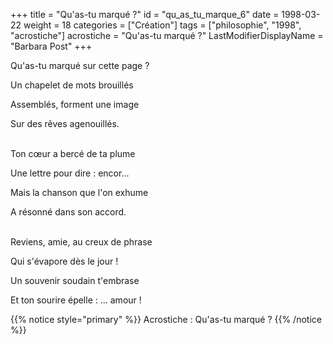 +++
title = "Qu'as-tu marqué ?"
id = "qu_as_tu_marque_6"
date = 1998-03-22
weight = 18
categories = ["Création"]
tags = ["philosophie", "1998", "acrostiche"]
acrostiche = "Qu'as-tu marqué ?"
LastModifierDisplayName = "Barbara Post"
+++

Qu'as-tu marqué sur cette page ?

Un chapelet de mots brouillés

Assemblés, forment une image

Sur des rêves agenouillés.

 \
Ton cœur a bercé de ta plume

Une lettre pour dire : encor...

Mais la chanson que l'on exhume

A résonné dans son accord.

 \
Reviens, amie, au creux de phrase

Qui s'évapore dès le jour !

Un souvenir soudain t'embrase

Et ton sourire épelle : ... amour !

{{% notice style="primary" %}}
Acrostiche : Qu'as-tu marqué ?
{{% /notice %}}
